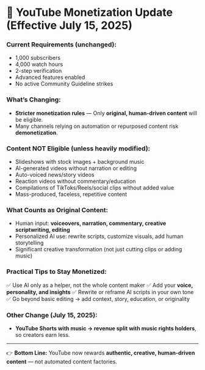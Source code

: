 # 🚨 YouTube Monetization Update (Effective July 15, 2025)

### Current Requirements (unchanged):

* 1,000 subscribers
* 4,000 watch hours
* 2-step verification
* Advanced features enabled
* No active Community Guideline strikes

### What’s Changing:

* **Stricter monetization rules** — Only **original, human-driven content** will be eligible.
* Many channels relying on automation or repurposed content risk **demonetization**.

### Content **NOT Eligible** (unless heavily modified):

* Slideshows with stock images + background music
* AI-generated videos without narration or editing
* Auto-voiced news/story videos
* Reaction videos without commentary/education
* Compilations of TikToks/Reels/social clips without added value
* Mass-produced, faceless, repetitive content

### What Counts as **Original Content**:

* Human input: **voiceovers, narration, commentary, creative scriptwriting, editing**
* Personalized AI use: rewrite scripts, customize visuals, add human storytelling
* Significant creative transformation (not just cutting clips or adding music)

### Practical Tips to Stay Monetized:

✅ Use AI only as a helper, not the whole content maker
✅ Add your **voice, personality, and insights**
✅ Rewrite or reframe AI scripts in your own tone
✅ Go beyond basic editing → add context, story, education, or originality

### Other Change (July 15, 2025):

* **YouTube Shorts with music → revenue split with music rights holders**, so creators earn less.

---

👉 **Bottom Line:** YouTube now rewards **authentic, creative, human-driven content** — not automated content factories.
